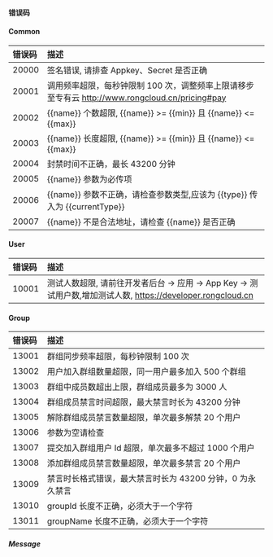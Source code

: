 #### 错误码

#### Common
| 错误码 | 描述	   						
| :-----|:------------
| 20000 | 签名错误, 请排查 Appkey、Secret 是否正确
| 20001 | 调用频率超限，每秒钟限制 100 次，调整频率上限请移步至专有云 http://www.rongcloud.cn/pricing#pay
| 20002 | {{name}} 个数超限, {{name}} >= {{min}} 且 {{name}} <= {{max}}
| 20003 | {{name}} 长度超限, {{name}} >= {{min}} 且 {{name}} <= {{max}} 
| 20004 | 封禁时间不正确，最长 43200 分钟
| 20005 | {{name}} 参数为必传项
| 20006 | {{name}} 参数不正确，请检查参数类型,应该为 {{type}} 传入为 {{currentType}} 
| 20007 | {{name}} 不是合法地址，请检查 {{name}} 是否正确

#### User

| 错误码 | 描述	   						
| :-----|:------------
| 10001 | 测试人数超限, 请前往开发者后台 -> 应用 -> App Key -> 测试用户数,增加测试人数, https://developer.rongcloud.cn

#### Group

| 错误码 | 描述	   						
| :-----|:------------
| 13001 | 群组同步频率超限，每秒钟限制 100 次
| 13002 | 用户加入群组数量超限，同一用户最多加入 500 个群组
| 13003 | 群组中成员数超出上限，群组成员最多为 3000 人
| 13004 | 群组成员禁言时间超限，最大禁言时长为 43200 分钟
| 13005 | 解除群组成员禁言数量超限，单次最多解禁 20 个用户
| 13006 | 参数为空请检查
| 13007 | 提交加入群组用户 Id 超限，单次最多不超过 1000 个用户
| 13008 | 添加群组成员禁言数量超限，单次最多禁言 20 个用户
| 13009 | 禁言时长格式错误，最大禁言时长为 43200 分钟，0 为永久禁言
| 13010 | groupId 长度不正确，必须大于一个字符
| 13011 | groupName 长度不正确，必须大于一个字符

##### Message

